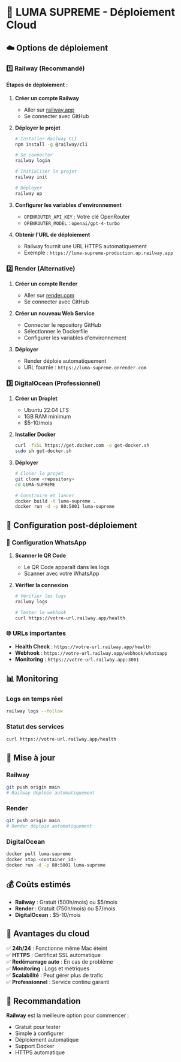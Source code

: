 # 🚀 LUMA SUPREME - Déploiement Cloud

## ☁️ **Options de déploiement**

### 1️⃣ **Railway (Recommandé)**

#### Étapes de déploiement :

1. **Créer un compte Railway**
   - Aller sur [railway.app](https://railway.app)
   - Se connecter avec GitHub

2. **Déployer le projet**
   ```bash
   # Installer Railway CLI
   npm install -g @railway/cli
   
   # Se connecter
   railway login
   
   # Initialiser le projet
   railway init
   
   # Déployer
   railway up
   ```

3. **Configurer les variables d'environnement**
   - `OPENROUTER_API_KEY` : Votre clé OpenRouter
   - `OPENROUTER_MODEL` : `openai/gpt-4-turbo`

4. **Obtenir l'URL de déploiement**
   - Railway fournit une URL HTTPS automatiquement
   - Exemple : `https://luma-supreme-production.up.railway.app`

### 2️⃣ **Render (Alternative)**

1. **Créer un compte Render**
   - Aller sur [render.com](https://render.com)
   - Se connecter avec GitHub

2. **Créer un nouveau Web Service**
   - Connecter le repository GitHub
   - Sélectionner le Dockerfile
   - Configurer les variables d'environnement

3. **Déployer**
   - Render déploie automatiquement
   - URL fournie : `https://luma-supreme.onrender.com`

### 3️⃣ **DigitalOcean (Professionnel)**

1. **Créer un Droplet**
   - Ubuntu 22.04 LTS
   - 1GB RAM minimum
   - $5-10/mois

2. **Installer Docker**
   ```bash
   curl -fsSL https://get.docker.com -o get-docker.sh
   sudo sh get-docker.sh
   ```

3. **Déployer**
   ```bash
   # Cloner le projet
   git clone <repository>
   cd LUMA-SUPREME
   
   # Construire et lancer
   docker build -t luma-supreme .
   docker run -d -p 80:5001 luma-supreme
   ```

## 🔧 **Configuration post-déploiement**

### 📱 **Configuration WhatsApp**

1. **Scanner le QR Code**
   - Le QR Code apparaît dans les logs
   - Scanner avec votre WhatsApp

2. **Vérifier la connexion**
   ```bash
   # Vérifier les logs
   railway logs
   
   # Tester le webhook
   curl https://votre-url.railway.app/health
   ```

### 🌐 **URLs importantes**

- **Health Check** : `https://votre-url.railway.app/health`
- **Webhook** : `https://votre-url.railway.app/webhook/whatsapp`
- **Monitoring** : `https://votre-url.railway.app:3001`

## 📊 **Monitoring**

### **Logs en temps réel**
```bash
railway logs --follow
```

### **Statut des services**
```bash
curl https://votre-url.railway.app/health
```

## 🔄 **Mise à jour**

### **Railway**
```bash
git push origin main
# Railway déploie automatiquement
```

### **Render**
```bash
git push origin main
# Render déploie automatiquement
```

### **DigitalOcean**
```bash
docker pull luma-supreme
docker stop <container_id>
docker run -d -p 80:5001 luma-supreme
```

## 💰 **Coûts estimés**

- **Railway** : Gratuit (500h/mois) ou $5/mois
- **Render** : Gratuit (750h/mois) ou $7/mois
- **DigitalOcean** : $5-10/mois

## 🎯 **Avantages du cloud**

✅ **24h/24** : Fonctionne même Mac éteint  
✅ **HTTPS** : Certificat SSL automatique  
✅ **Redémarrage auto** : En cas de problème  
✅ **Monitoring** : Logs et métriques  
✅ **Scalabilité** : Peut gérer plus de trafic  
✅ **Professionnel** : Service continu garanti  

## 🚀 **Recommandation**

**Railway** est la meilleure option pour commencer :
- Gratuit pour tester
- Simple à configurer
- Déploiement automatique
- Support Docker
- HTTPS automatique 